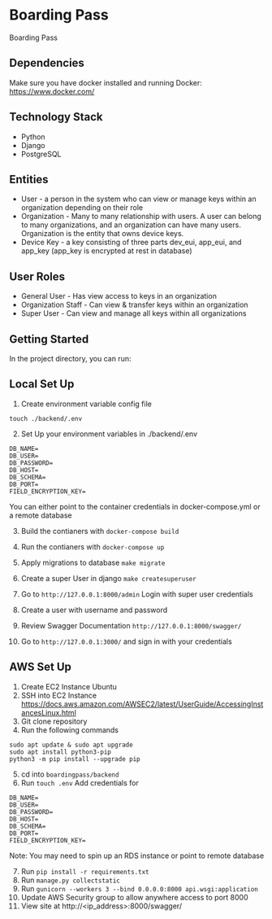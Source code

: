 # Boarding Pass
Boarding Pass

## Dependencies

Make sure you have docker installed and running
Docker: https://www.docker.com/

## Technology Stack
 
- Python
- Django
- PostgreSQL

## Entities
 
- User - a person in the system who can view or manage keys within an organization depending on their role
- Organization - Many to many relationship with users. A user can belong to many organizations, and an organization can have many users. Organization is the entity that owns device keys.
- Device Key - a key consisting of three parts dev_eui, app_eui, and app_key (app_key is encrypted at rest in database)

## User Roles

- General User - Has view access to keys in an organization
- Organization Staff - Can view & transfer keys within an organization
- Super User - Can view and manage all keys within all organizations

## Getting Started

In the project directory, you can run:

## Local Set Up

1. Create environment variable config file
```
touch ./backend/.env
```

2. Set Up your environment variables in ./backend/.env
```
DB_NAME=
DB_USER=
DB_PASSWORD=
DB_HOST=
DB_SCHEMA=
DB_PORT=
FIELD_ENCRYPTION_KEY=
```

You can either point to the container credentials in docker-compose.yml or a remote database

3. Build the contianers with 
`docker-compose build`

4. Run the contianers with 
`docker-compose up`

5. Apply migrations to database
 `make migrate`

6. Create a super User in django
`make createsuperuser`

7. Go to 
`http://127.0.0.1:8000/admin` Login with super user credentials

8. Create a user with username and password

9. Review Swagger Documentation
`http://127.0.0.1:8000/swagger/`

10. Go to `http://127.0.0.1:3000/` and sign in with your credentials

## AWS Set Up

1. Create EC2 Instance Ubuntu 
2. SSH into EC2 Instance https://docs.aws.amazon.com/AWSEC2/latest/UserGuide/AccessingInstancesLinux.html
3. Git clone repository
4. Run the following commands
```
sudo apt update & sudo apt upgrade    
sudo apt install python3-pip
python3 -m pip install --upgrade pip
```
5. cd into ```boardingpass/backend```
6. Run ```touch .env```
Add credentials for
```
DB_NAME=
DB_USER=
DB_PASSWORD=
DB_HOST=
DB_SCHEMA=
DB_PORT=
FIELD_ENCRYPTION_KEY=
```
Note: You may need to spin up an RDS instance or point to remote database

7. Run ```pip install -r requirements.txt```
8. Run ```manage.py collectstatic```
9. Run ```gunicorn --workers 3 --bind 0.0.0.0:8000 api.wsgi:application```
10. Update AWS Security group to allow anywhere access to port 8000
11. View site at http://<ip_address>:8000/swagger/

